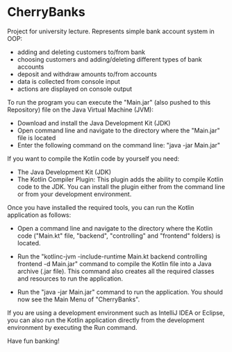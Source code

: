 # CherryBanks
Project for university lecture. Represents simple bank account system in OOP:
- adding and deleting customers to/from bank
- choosing customers and adding/deleting different types of bank accounts
- deposit and withdraw amounts to/from accounts
- data is collected from console input
- actions are displayed on console output

To run the program you can execute the "Main.jar" (also pushed to this Repository) file on the Java Virtual Machine (JVM):

- Download and install the Java Development Kit (JDK)
- Open command line and navigate to the directory where the "Main.jar" file is located
- Enter the following command on the command line: "java -jar Main.jar"


If you want to compile the Kotlin code by yourself you need:

- The Java Development Kit (JDK)
- The Kotlin Compiler Plugin: This plugin adds the ability to compile Kotlin code to the JDK. You can install the plugin either from the command line or from your development environment.

Once you have installed the required tools, you can run the Kotlin application as follows:

- Open a command line and navigate to the directory where the Kotlin code ("Main.kt" file, "backend", "controlling" and "frontend" folders) is located.
- Run the "kotlinc-jvm -include-runtime Main.kt backend controlling frontend -d Main.jar" command to compile the Kotlin file into a Java archive (.jar file). This command also creates all the required classes and resources to run the application.

- Run the "java -jar Main.jar" command to run the application. You should now see the Main Menu of "CherryBanks".

If you are using a development environment such as IntelliJ IDEA or Eclipse, you can also run the Kotlin application directly from the development environment by executing the Run command.


Have fun banking!
